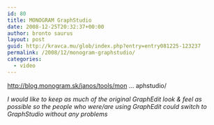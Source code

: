 ```yaml
---
id: 80
title: MONOGRAM GraphStudio
date: 2008-12-25T20:32:37+00:00
author: bronto saurus
layout: post
guid: http://kravca.mu/glob/index.php?entry=entry081225-123237
permalink: /2008/12/monogram-graphstudio/
categories:
  - video
---
```

<a href="http://blog.monogram.sk/janos/tools/monogram-graphstudio/" target="_blank" >http://blog.monogram.sk/janos/tools/mon &#8230; aphstudio/</a>

_I would like to keep as much of the original GraphEdit look & feel as possible so the people who were/are using GraphEdit could switch to GraphStudio without any problems_